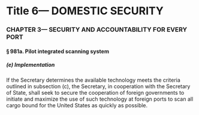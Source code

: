 
# Title 6— DOMESTIC SECURITY
### CHAPTER 3— SECURITY AND ACCOUNTABILITY FOR EVERY PORT
#### § 981a. Pilot integrated scanning system
##### (e) Implementation

If the Secretary determines the available technology meets the criteria outlined in subsection (c), the Secretary, in cooperation with the Secretary of State, shall seek to secure the cooperation of foreign governments to initiate and maximize the use of such technology at foreign ports to scan all cargo bound for the United States as quickly as possible.
